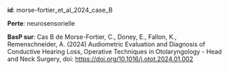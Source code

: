 __id__: morse-fortier_et_al_2024_case_B

__Perte__: neurosensorielle

__BasP sur__: Cas B de Morse-Fortier, C., Doney, E., Fallon, K., Remenschneider, A. (2024) Audiometric Evaluation and Diagnosis of Conductive Hearing Loss, Operative Techniques in Otolaryngology - Head and Neck Surgery,
doi: https://doi.org/10.1016/j.otot.2024.01.002

